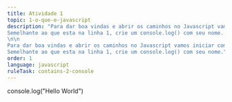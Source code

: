 ```yaml
---
title: Atividade 1
topic: 1-o-que-e-javascript
description: "Para dar boa vindas e abrir os caminhos no Javascript vamos iniciar com um comando de saida.
Semelhante ao que esta na linha 1, crie um console.log() com seu nome.
\n\n
Para dar boa vindas e abrir os caminhos no Javascript vamos iniciar com um comando de saida. 
Semelhante ao que esta na linha 1, crie um console.log() com seu nome."  
order: 1
language: javascript
ruleTask: contains-2-console
---
```

console.log("Hello World")
